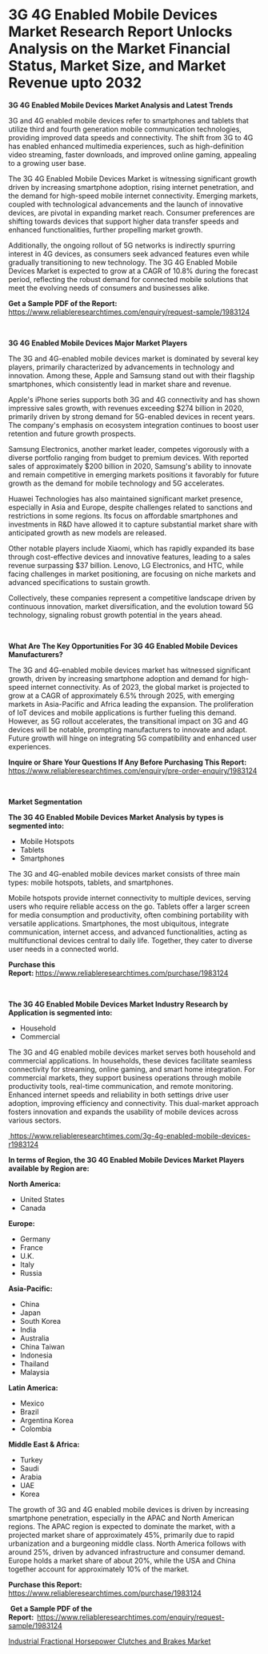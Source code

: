 <p><h1>3G 4G Enabled Mobile Devices Market Research Report Unlocks Analysis on the Market Financial Status, Market Size, and Market Revenue upto 2032</h1></p><p><strong>3G 4G Enabled Mobile Devices Market Analysis and Latest Trends</strong></p>
<p><p>3G and 4G enabled mobile devices refer to smartphones and tablets that utilize third and fourth generation mobile communication technologies, providing improved data speeds and connectivity. The shift from 3G to 4G has enabled enhanced multimedia experiences, such as high-definition video streaming, faster downloads, and improved online gaming, appealing to a growing user base.</p><p>The 3G 4G Enabled Mobile Devices Market is witnessing significant growth driven by increasing smartphone adoption, rising internet penetration, and the demand for high-speed mobile internet connectivity. Emerging markets, coupled with technological advancements and the launch of innovative devices, are pivotal in expanding market reach. Consumer preferences are shifting towards devices that support higher data transfer speeds and enhanced functionalities, further propelling market growth.</p><p>Additionally, the ongoing rollout of 5G networks is indirectly spurring interest in 4G devices, as consumers seek advanced features even while gradually transitioning to new technology. The 3G 4G Enabled Mobile Devices Market is expected to grow at a CAGR of 10.8% during the forecast period, reflecting the robust demand for connected mobile solutions that meet the evolving needs of consumers and businesses alike.</p></p>
<p><strong>Get a Sample PDF of the Report:&nbsp;</strong> <a href="https://www.reliableresearchtimes.com/enquiry/request-sample/1983124?utm_campaign=2196&utm_medium=2&utm_source=Github&utm_content=ia&utm_term=02032025&utm_id=3g-4g-enabled-mobile-devices">https://www.reliableresearchtimes.com/enquiry/request-sample/1983124</a></p>
<p>&nbsp;</p>
<p><strong>3G 4G Enabled Mobile Devices Major Market Players</strong></p>
<p><p>The 3G and 4G-enabled mobile devices market is dominated by several key players, primarily characterized by advancements in technology and innovation. Among these, Apple and Samsung stand out with their flagship smartphones, which consistently lead in market share and revenue. </p><p>Apple's iPhone series supports both 3G and 4G connectivity and has shown impressive sales growth, with revenues exceeding $274 billion in 2020, primarily driven by strong demand for 5G-enabled devices in recent years. The company's emphasis on ecosystem integration continues to boost user retention and future growth prospects.</p><p>Samsung Electronics, another market leader, competes vigorously with a diverse portfolio ranging from budget to premium devices. With reported sales of approximately $200 billion in 2020, Samsung's ability to innovate and remain competitive in emerging markets positions it favorably for future growth as the demand for mobile technology and 5G accelerates.</p><p>Huawei Technologies has also maintained significant market presence, especially in Asia and Europe, despite challenges related to sanctions and restrictions in some regions. Its focus on affordable smartphones and investments in R&D have allowed it to capture substantial market share with anticipated growth as new models are released.</p><p>Other notable players include Xiaomi, which has rapidly expanded its base through cost-effective devices and innovative features, leading to a sales revenue surpassing $37 billion. Lenovo, LG Electronics, and HTC, while facing challenges in market positioning, are focusing on niche markets and advanced specifications to sustain growth.</p><p>Collectively, these companies represent a competitive landscape driven by continuous innovation, market diversification, and the evolution toward 5G technology, signaling robust growth potential in the years ahead.</p></p>
<p>&nbsp;</p>
<p><strong>What Are The Key Opportunities For 3G 4G Enabled Mobile Devices Manufacturers?</strong></p>
<p><p>The 3G and 4G-enabled mobile devices market has witnessed significant growth, driven by increasing smartphone adoption and demand for high-speed internet connectivity. As of 2023, the global market is projected to grow at a CAGR of approximately 6.5% through 2025, with emerging markets in Asia-Pacific and Africa leading the expansion. The proliferation of IoT devices and mobile applications is further fueling this demand. However, as 5G rollout accelerates, the transitional impact on 3G and 4G devices will be notable, prompting manufacturers to innovate and adapt. Future growth will hinge on integrating 5G compatibility and enhanced user experiences.</p></p>
<p><strong>Inquire or Share Your Questions If Any Before Purchasing This Report:</strong> <a href="https://www.reliableresearchtimes.com/enquiry/pre-order-enquiry/1983124?utm_campaign=2196&utm_medium=2&utm_source=Github&utm_content=ia&utm_term=02032025&utm_id=3g-4g-enabled-mobile-devices">https://www.reliableresearchtimes.com/enquiry/pre-order-enquiry/1983124</a></p>
<p>&nbsp;</p>
<p><strong>Market Segmentation</strong></p>
<p><strong>The 3G 4G Enabled Mobile Devices Market Analysis by types is segmented into:</strong></p>
<p><ul><li>Mobile Hotspots</li><li>Tablets</li><li>Smartphones</li></ul></p>
<p><p>The 3G and 4G-enabled mobile devices market consists of three main types: mobile hotspots, tablets, and smartphones. </p><p>Mobile hotspots provide internet connectivity to multiple devices, serving users who require reliable access on the go. Tablets offer a larger screen for media consumption and productivity, often combining portability with versatile applications. Smartphones, the most ubiquitous, integrate communication, internet access, and advanced functionalities, acting as multifunctional devices central to daily life. Together, they cater to diverse user needs in a connected world.</p></p>
<p><strong>Purchase this Report:&nbsp;</strong><a href="https://www.reliableresearchtimes.com/purchase/1983124?utm_campaign=2196&utm_medium=2&utm_source=Github&utm_content=ia&utm_term=02032025&utm_id=3g-4g-enabled-mobile-devices">https://www.reliableresearchtimes.com/purchase/1983124</a></p>
<p>&nbsp;</p>
<p><strong>The 3G 4G Enabled Mobile Devices Market Industry Research by Application is segmented into:</strong></p>
<p><ul><li>Household</li><li>Commercial</li></ul></p>
<p><p>The 3G and 4G enabled mobile devices market serves both household and commercial applications. In households, these devices facilitate seamless connectivity for streaming, online gaming, and smart home integration. For commercial markets, they support business operations through mobile productivity tools, real-time communication, and remote monitoring. Enhanced internet speeds and reliability in both settings drive user adoption, improving efficiency and connectivity. This dual-market approach fosters innovation and expands the usability of mobile devices across various sectors.</p></p>
<p><a href="https://www.reliableresearchtimes.com/3g-4g-enabled-mobile-devices-r1983124?utm_campaign=2196&utm_medium=2&utm_source=Github&utm_content=ia&utm_term=02032025&utm_id=3g-4g-enabled-mobile-devices">&nbsp;https://www.reliableresearchtimes.com/3g-4g-enabled-mobile-devices-r1983124</a></p>
<p><strong>In terms of Region, the 3G 4G Enabled Mobile Devices Market Players available by Region are:</strong></p>
<p>
    <p> <strong> North America: </strong>
        <ul>
            <li>United States</li>
            <li>Canada</li>
        </ul>
        </p> 
    <p> <strong> Europe: </strong>
        <ul>
            <li>Germany</li>
            <li>France</li>
            <li>U.K.</li>
            <li>Italy</li>
            <li>Russia</li>
        </ul>
        </p> 
    <p> <strong> Asia-Pacific: </strong>
        <ul>
            <li>China</li>
            <li>Japan</li>
            <li>South Korea</li>
            <li>India</li>
            <li>Australia</li>
            <li>China Taiwan</li>
            <li>Indonesia</li>
            <li>Thailand</li>
            <li>Malaysia</li>
        </ul>
        </p> 
    <p> <strong> Latin America: </strong>
        <ul>
            <li>Mexico</li>
            <li>Brazil</li>
            <li>Argentina Korea</li>
            <li>Colombia</li>
        </ul>
        </p> 
    <p> <strong> Middle East & Africa: </strong>
        <ul>
            <li>Turkey</li>
            <li>Saudi</li>
            <li>Arabia</li>
            <li>UAE</li>
            <li>Korea</li>
        </ul>
    </p>
    </p>
<p><p>The growth of 3G and 4G enabled mobile devices is driven by increasing smartphone penetration, especially in the APAC and North American regions. The APAC region is expected to dominate the market, with a projected market share of approximately 45%, primarily due to rapid urbanization and a burgeoning middle class. North America follows with around 25%, driven by advanced infrastructure and consumer demand. Europe holds a market share of about 20%, while the USA and China together account for approximately 10% of the market.</p></p>
<p><strong>Purchase this Report: </strong><a href="https://www.reliableresearchtimes.com/purchase/1983124?utm_campaign=2196&utm_medium=2&utm_source=Github&utm_content=ia&utm_term=02032025&utm_id=3g-4g-enabled-mobile-devices">https://www.reliableresearchtimes.com/purchase/1983124</a></p>
<p>&nbsp;<strong>Get a Sample PDF of the Report:&nbsp;&nbsp;</strong><a href="https://www.reliableresearchtimes.com/enquiry/request-sample/1983124?utm_campaign=2196&utm_medium=2&utm_source=Github&utm_content=ia&utm_term=02032025&utm_id=3g-4g-enabled-mobile-devices">https://www.reliableresearchtimes.com/enquiry/request-sample/1983124</a></p>
<p><strong></strong></p>
<p><p><a href="https://github.com/MariaWashington76/Market-Research-Report-List-1/blob/main/industrial-fractional-horsepower-clutches-and-brakes-market.md?utm_campaign=2196&utm_medium=2&utm_source=Github&utm_content=ia&utm_term=02032025&utm_id=3g-4g-enabled-mobile-devices">Industrial Fractional Horsepower Clutches and Brakes Market</a></p></p>